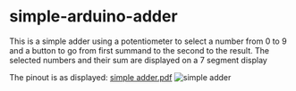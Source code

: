 # simple-arduino-adder
This is a simple adder using a potentiometer to select a number from 0 to 9 and a button to go from first summand to the second to the result. The selected numbers and their sum are displayed on a 7 segment display

The pinout is as displayed:
[simple adder.pdf](https://github.com/user-attachments/files/16714078/simple.adder.pdf)
![simple adder](https://github.com/user-attachments/assets/b559c3da-e294-4bfb-b9b8-2e6d6b026099)
